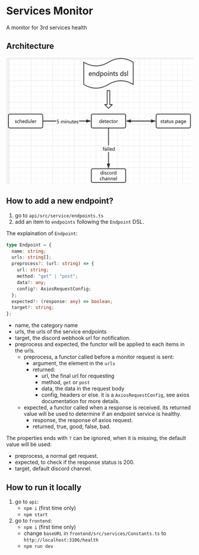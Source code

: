 # Services Monitor

A monitor for 3rd services health

## Architecture

![architecture](./architecture.png)

## How to add a new endpoint?

1. go to `api/src/service/endpoints.ts`
1. add an item to `endpoints` following the `Endpoint` DSL.

The explaination of `Endpoint`:

```ts
type Endpoint = {
  name: string;
  urls: string[];
  preprocess?: (url: string) => {
    url: string;
    method: "get" | "post";
    data?: any;
    config?: AxiosRequestConfig;
  };
  expected?: (response: any) => boolean;
  target?: string;
};
```

- name, the category name
- urls, the urls of the service endpoints
- target, the discord webhook url for notification.
- preprocess and expected, the functor will be applied to each items in the urls.
  - preprocess, a functor called before a monitor request is sent:
    - argument, the element in the `urls`
    - returned:
      - url, the final url for requesting
      - method, `get` or `post`
      - data, the data in the request body
      - config, headers or else. it is a `AxiosRequestConfig`, see axios documentation for more details.
  - expected, a functor called when a response is received. its returned value will be used to determine if an endpoint service is healthy.
    - response, the response of axios request.
    - returned, true, good; false, bad.

The properties ends with `?` can be ignored, when it is missing, the default value will be used:

- preprocess, a normal get request.
- expected, to check if the response status is 200.
- target, default discord channel.

## How to run it locally

1. go to `api`:
   - `npm i` (first time only)
   - `npm start`
2. go to `frontend`:
   - `npm i` (first time only)
   - change `baseURL` in `frontend/src/services/Constants.ts` to `http://localhost:3106/health`
   - `npm run dev`
